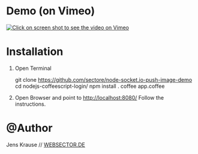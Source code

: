 Demo (on Vimeo)
===

[![Click on screen shot to see the video on Vimeo](https://github.com/sectore/node-socket.io-push-image-demo/wiki/screenshot_vimeo.jpg "Video on Vimeo")](http://vimeo.com/34076718)


Installation
===

1) Open Terminal

	git clone https://github.com/sectore/node-socket.io-push-image-demo
	cd nodejs-coffeescript-login/
	npm install .
	coffee app.coffee

2) Open Browser and point to [http://localhost:8080/](http://localhost:8080/) Follow the instructions.

@Author
===
Jens Krause // [WEBSECTOR.DE](http://www.websector.de)